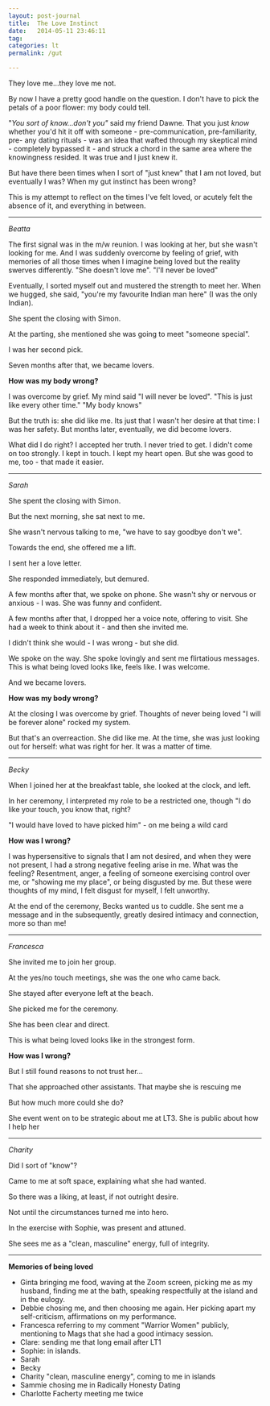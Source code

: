 ```yaml
---
layout: post-journal
title:  The Love Instinct
date:   2014-05-11 23:46:11
tag: 
categories: lt
permalink: /gut

---
```


They love me...they love me not.

By now I have a pretty good handle on the question. I don't have to pick the petals of a poor flower: my body could tell.

"*You sort of know...don't you"* said my friend Dawne. That you just *know* whether you'd hit it off with someone - pre-communication, pre-familiarity, pre- any dating rituals - was an idea that wafted through my skeptical mind - completely bypassed it - and struck a chord in the same area where the knowingness resided. It was true and I just knew it.

But have there been times when I sort of "just knew" that I am not loved, but eventually I was? When my gut instinct has been wrong?

This is my attempt to reflect on the times I've felt loved, or acutely felt the absence of it, and everything in between. 

----

*Beatta*

The first signal was in the m/w reunion. I was looking at her, but she wasn't looking for me. And I was suddenly overcome by feeling of grief, with memories of all those times when I imagine being loved but the reality swerves differently. "She doesn't love me". "I'll never be loved"

Eventually, I sorted myself out and mustered the strength to meet her. When we hugged, she said, "you're my favourite Indian man here" (I was the only Indian).

She spent the closing with Simon.

At the parting, she mentioned she was going to meet "someone special".

I was her second pick. 

Seven months after that, we became lovers.

**How was my body wrong?**


I was overcome by grief. My mind said "I will never be loved". "This is just like every other time." "My body knows" 

But the truth is: she did like me. Its just that I wasn't her desire at that time: I was her safety. But months later, eventually, we did become lovers.

What did I do right? I accepted her truth. I never tried to get. I didn't come on too strongly. I kept in touch. I kept my heart open. But she was good to me, too - that made it easier.


---

*Sarah*

She spent the closing with Simon.

But the next morning, she sat next to me.

She wasn't nervous talking to me, "we have to say goodbye don't we".

Towards the end, she offered me a lift.

I sent her a love letter.

She responded immediately, but demured.

A few months after that, we spoke on phone. She wasn't shy or nervous or anxious - I was. She was funny and confident.

A few months after that, I dropped her a voice note, offering to visit. She had a week to think about it - and then she invited me.

I didn't think she would - I was wrong - but she did. 

We spoke on the way. She spoke lovingly and sent me flirtatious messages. This is what being loved looks like, feels like. I was welcome.

And we became lovers.

**How was my body wrong?**

At the closing I was overcome by grief. Thoughts of never being loved "I will be forever alone" rocked my system.

But that's an overreaction. She did like me. At the time, she was just looking out for herself: what was right for her. It was a matter of time.


---

*Becky* 


When I joined her at the breakfast table, she looked at the clock, and left.

In her ceremony, I interpreted my role to be a restricted one, though "I do like your touch, you know that, right?

"I would have loved to have picked him" - on me being a wild card


**How was I wrong?**

I was hypersensitive to signals that I am not desired, and when they were not present, I had a strong negative feeling arise in me. What was the feeling? Resentment, anger,  a feeling of someone exercising control over me, or "showing me my place", or being disgusted by me. But these were thoughts of my mind, I felt disgust for myself, I felt unworthy.

At the end of the ceremony, Becks wanted us to cuddle. She sent me a message and in the subsequently, greatly desired intimacy and connection, more so than me!


-----

*Francesca*


She invited me to join her group.

At the yes/no touch meetings, she was the one who came back.

She stayed after everyone left at the beach.

She picked me for the ceremony.

She has been clear and direct. 

This is what being loved looks like in the strongest form.

**How was I wrong?**

But I still found reasons to not trust her...

That she approached other assistants. 
That maybe she is rescuing me

But how much more could she do?

She event went on to be strategic about me at LT3.
She is public about how I help her


----

*Charity*

Did I sort of "know"?

Came to me at soft space, explaining what she had wanted.

So there was a liking, at least, if not outright desire.

Not until the circumstances turned me into hero.

In the exercise with Sophie, was present and attuned.

She sees me as a "clean, masculine" energy, full of integrity.

---


**Memories of being loved**

- Ginta bringing me food, waving at the Zoom screen, picking me as my husband, finding me at the bath, speaking respectfully at the island and in the eulogy.
- Debbie chosing me, and then choosing me again. Her picking apart my self-criticism, affirmations on my performance.
- Francesca referring to my comment "Warrior Women" publicly, mentioning to Mags that she had a good intimacy session. 
- Clare: sending me that long email after LT1
- Sophie: in islands. 
- Sarah
- Becky
- Charity "clean, masculine energy", coming to me in islands
- Sammie chosing me in Radically Honesty Dating
- Charlotte Facherty meeting me twice




